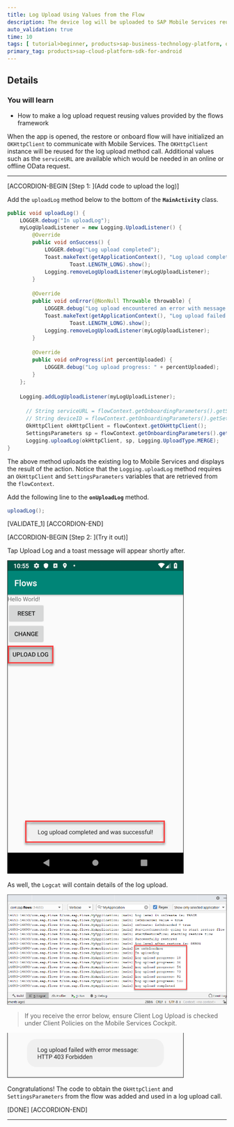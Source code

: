 ```yaml
---
title: Log Upload Using Values from the Flow
description: The device log will be uploaded to SAP Mobile Services reusing the OKHttpClient and SettingsParameters from the flow.
auto_validation: true
time: 10
tags: [ tutorial>beginner, products>sap-business-technology-platform, operating-system>android, topic>mobile]
primary_tag: products>sap-cloud-platform-sdk-for-android
---
```


## Details

### You will learn

- How to make a log upload request reusing values provided by the flows framework

When the app is opened, the restore or onboard flow will have initialized an `OKHttpClient` to communicate with Mobile Services.  The `OKHttpClient` instance will be reused for the log upload method call.  Additional values such as the `serviceURL` are available which would be needed in an online or offline OData request.

---

[ACCORDION-BEGIN [Step 1: ](Add code to upload the log)]

Add the `uploadLog` method below to the bottom of the **`MainActivity`** class.

```Java
public void uploadLog() {
    LOGGER.debug("In uploadLog");
    myLogUploadListener = new Logging.UploadListener() {
        @Override
        public void onSuccess() {
            LOGGER.debug("Log upload completed");
            Toast.makeText(getApplicationContext(), "Log upload completed and was successful!",
                    Toast.LENGTH_LONG).show();
            Logging.removeLogUploadListener(myLogUploadListener);
        }

        @Override
        public void onError(@NonNull Throwable throwable) {
            LOGGER.debug("Log upload encountered an error with message: " + throwable.getMessage());
            Toast.makeText(getApplicationContext(), "Log upload failed with error message: " + throwable.getMessage(),
                    Toast.LENGTH_LONG).show();
            Logging.removeLogUploadListener(myLogUploadListener);
        }

        @Override
        public void onProgress(int percentUploaded) {
            LOGGER.debug("Log upload progress: " + percentUploaded);
        }
    };

    Logging.addLogUploadListener(myLogUploadListener);

      // String serviceURL = flowContext.getOnboardingParameters().getSettingsParameters().getBackendUrl();
      // String deviceID = flowContext.getOnboardingParameters().getSettingsParameters().getDeviceId();
      OkHttpClient okHttpClient = flowContext.getOkHttpClient();
      SettingsParameters sp = flowContext.getOnboardingParameters().getSettingsParameters();
      Logging.uploadLog(okHttpClient, sp, Logging.UploadType.MERGE);
}
```

The above method uploads the existing log to Mobile Services and displays the result of the action. Notice that the `Logging.uploadLog` method requires an `OkHttpClient` and `SettingsParameters` variables that are retrieved from the `flowContext`.

Add the following line to the **`onUploadLog`** method.

```Java
uploadLog();
```

[VALIDATE_1]
[ACCORDION-END]

[ACCORDION-BEGIN [Step 2: ](Try it out)]

Tap Upload Log and a toast message will appear shortly after.

![Upload log button](upload-log-button.png)

As well, the `Logcat` will contain details of the log upload.

![ADB log showing log upload](log-upload.png)

>If you receive the error below, ensure Client Log Upload is checked under Client Policies on the Mobile Services Cockpit.

![Failed log upload message](failed-upload.png)

Congratulations!  The code to obtain the `OkHttpClient` and `SettingsParameters` from the flow was added and used in a log upload call.

[DONE]
[ACCORDION-END]

---
